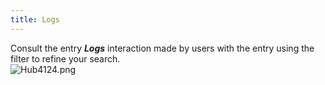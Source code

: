 ```yaml
---
title: Logs
---
```

Consult the entry ***Logs*** interaction made by users with the entry using the filter to refine your search.  
![Hub4124.png](/img/en/hub/Hub4124.png) 

